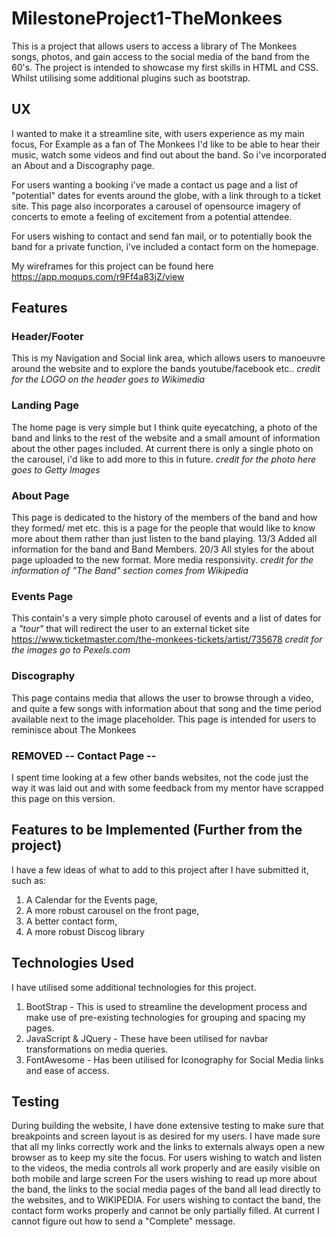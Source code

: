 
# MilestoneProject1-TheMonkees

This is a project that allows users to access a library of The Monkees songs, 
photos, and gain access to the social media of the band from the 60's.
The project is intended to showcase my first skills in HTML and CSS. Whilst utilising
some additional plugins such as bootstrap.

## UX

I wanted to make it a streamline site, with users experience as my main focus,
For Example as a fan of The Monkees I'd like to be able to hear their music,
watch some videos and find out about the band. So i've incorporated an About
and a Discography page. 

For users wanting a booking i've made a contact us page and a list of "potential" dates 
for events around the globe, with a link through to a ticket site. This page also incorporates
a carousel of opensource imagery of concerts to emote a feeling of excitement from a potential
attendee.

For users wishing to contact and send fan mail, or to potentially book the band for a private 
function, i've included a contact form on the homepage.

My wireframes for this project can be found here https://app.moqups.com/r9Ff4a83jZ/view


## Features

### Header/Footer
This is my Navigation and Social link area, which allows users to manoeuvre around
the website and to explore the bands youtube/facebook etc..
*credit for the LOGO on the header goes to Wikimedia*

### Landing Page
The home page is very simple but I think quite eyecatching, a photo of the band
and links to the rest of the website and a small amount of information about the 
other pages included. At current there is only a single photo
on the carousel, i'd like to add more to this in future.
*credit for the photo here goes to Getty Images*

### About Page    
This page is dedicated to the history of the members of the band and 
how they formed/ met etc. this is a page for the people that would like to know
more about them rather than just listen to the band playing.
13/3 Added all information for the band and Band Members.
20/3 All styles for the about page uploaded to the new format. More media responsivity.
*credit for the information of "The Band" section comes from Wikipedia*

### Events Page
This contain's a very simple photo carousel of events and a list of dates
for a *"tour"* that will redirect the user to an external ticket site
https://www.ticketmaster.com/the-monkees-tickets/artist/735678
*credit for the images go to Pexels.com*

### Discography
This page contains media that allows the user to browse through a video,
and quite a few songs with information about that song and the time period 
available next to the image placeholder. This page is intended for users to 
reminisce about The Monkees
    
### REMOVED -- Contact Page --
I spent time looking at a few other bands websites, not the code just the way it was laid out
and with some feedback from my mentor have scrapped this page on this version.


## Features to be Implemented (Further from the project)
I have a few ideas of what to add to this project after I have submitted it,
such as:
1. A Calendar for the Events page, 
2. A more robust carousel on the front page, 
3. A better contact form, 
4. A more robust Discog library


## Technologies Used
I have utilised some additional technologies for this project.
1. BootStrap - This is used to streamline the development process and make use of pre-existing technologies for grouping and spacing my pages.
2. JavaScript & JQuery - These have been utilised for navbar transformations on media queries.
3. FontAwesome - Has been utilised for Iconography for Social Media links and ease of access.


## Testing
During building the website, I have done extensive testing to make sure that breakpoints and screen layout is as desired for my users.
I have made sure that all my links correctly work and the links to externals always open a new browser as to keep my site the focus.
For users wishing to watch and listen to the videos, the media controls all work properly and are easily visible on both mobile and large screen
For the users wishing to read up more about the band, the links to the social media pages of the band all lead directly to the websites, and to WIKIPEDIA.
For users wishing to contact the band, the contact form works properly and cannot be only partially filled. At current I cannot figure out how to send a "Complete" message.



